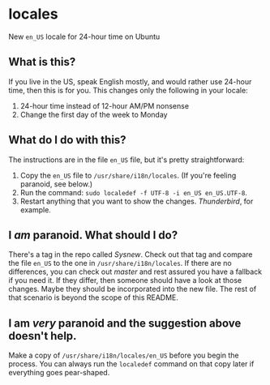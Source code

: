 # locales
New `en_US` locale for 24-hour time on Ubuntu
## What is this?
If you live in the US, speak English mostly, and would rather use
24-hour time, then this is for you. This changes only the following in
your locale:

1. 24-hour time instead of 12-hour AM/PM nonsense
2. Change the first day of the week to Monday

## What do I do with this?
The instructions are in the file `en_US` file, but it's pretty straightforward:

1. Copy the `en_US` file to `/usr/share/i18n/locales`. (If you're feeling paranoid, see below.)
2. Run the command: `sudo localedef -f UTF-8 -i en_US en_US.UTF-8`. 
3. Restart anything that you want to show the changes. _Thunderbird_, for example.

## I _am_ paranoid. What should I do?
There's a tag in the repo called *Sysnew*. Check out that tag and compare the file `en_US` to the one in `/usr/share/i18n/locales`. If there are no differences, you can check out _master_ and rest assured you have a fallback if you need it. If they differ, then someone should have a look at those changes. Maybe they should be incorporated into the new file. The rest of that scenario is beyond the scope of this README.

## I am _very_ paranoid and the suggestion above doesn't help.
Make a copy of `/usr/share/i18n/locales/en_US` before you begin the process. You can always run the `localedef` command on that copy later if everything goes pear-shaped.
